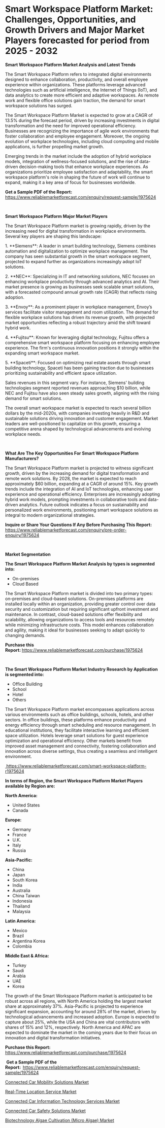 <p><h1>Smart Workspace Platform Market: Challenges, Opportunities, and Growth Drivers and Major Market Players forecasted for period from 2025 - 2032</h1></p><p><strong>Smart Workspace Platform Market Analysis and Latest Trends</strong></p>
<p><p>The Smart Workspace Platform refers to integrated digital environments designed to enhance collaboration, productivity, and overall employee experience within organizations. These platforms leverage advanced technologies such as artificial intelligence, the Internet of Things (IoT), and data analytics to create more efficient and adaptive workspaces. As remote work and flexible office solutions gain traction, the demand for smart workspace solutions has surged.</p><p>The Smart Workspace Platform Market is expected to grow at a CAGR of 13.5% during the forecast period, driven by increasing investments in digital transformation and the need for improved operational efficiency. Businesses are recognizing the importance of agile work environments that foster collaboration and employee engagement. Moreover, the ongoing evolution of workplace technologies, including cloud computing and mobile applications, is further propelling market growth.</p><p>Emerging trends in the market include the adoption of hybrid workplace models, integration of wellness-focused solutions, and the rise of data-driven decision-making tools that enhance workplace experiences. As organizations prioritize employee satisfaction and adaptability, the smart workspace platform's role in shaping the future of work will continue to expand, making it a key area of focus for businesses worldwide.</p></p>
<p><strong>Get a Sample PDF of the Report:&nbsp;</strong> <a href="https://www.reliablemarketforecast.com/enquiry/request-sample/1975624?utm_campaign=1875&utm_medium=2&utm_source=Github&utm_content=ia&utm_term=11032025&utm_id=smart-workspace-platform">https://www.reliablemarketforecast.com/enquiry/request-sample/1975624</a></p>
<p>&nbsp;</p>
<p><strong>Smart Workspace Platform Major Market Players</strong></p>
<p><p>The Smart Workspace Platform market is growing rapidly, driven by the increasing need for digital transformation in workplace environments. Several key players are shaping this landscape:</p><p>1. **Siemens**: A leader in smart building technology, Siemens combines automation and digitalization to optimize workplace management. The company has seen substantial growth in the smart workspace segment, projected to expand further as organizations increasingly adopt IoT solutions.</p><p>2. **NEC**: Specializing in IT and networking solutions, NEC focuses on enhancing workplace productivity through advanced analytics and AI. Their market presence is growing as businesses seek scalable smart solutions, with a forecasted compound annual growth rate (CAGR) that reflects rising adoption.</p><p>3. **Envoy**: As a prominent player in workplace management, Envoy’s services facilitate visitor management and room utilization. The demand for flexible workplace solutions has driven its revenue growth, with projected market opportunities reflecting a robust trajectory amid the shift toward hybrid work.</p><p>4. **Fujitsu**: Known for leveraging digital technology, Fujitsu offers a comprehensive smart workspace platform focusing on enhancing employee experience. The firm's continuous innovation positions it strongly within the expanding smart workspace market.</p><p>5. **Spaceti**: Focused on optimizing real estate assets through smart building technology, Spaceti has been gaining traction due to businesses prioritizing sustainability and efficient space utilization.</p><p>Sales revenues in this segment vary. For instance, Siemens' building technologies segment reported revenues approaching $10 billion, while NEC and Fujitsu have also seen steady sales growth, aligning with the rising demand for smart solutions.</p><p>The overall smart workspace market is expected to reach several billion dollars by the mid-2020s, with companies investing heavily in R&D and sustainable solutions driving innovation and customer engagement. Market leaders are well-positioned to capitalize on this growth, ensuring a competitive arena shaped by technological advancements and evolving workplace needs.</p></p>
<p>&nbsp;</p>
<p><strong>What Are The Key Opportunities For Smart Workspace Platform Manufacturers?</strong></p>
<p><p>The Smart Workspace Platform market is projected to witness significant growth, driven by the increasing demand for digital transformation and remote work solutions. By 2028, the market is expected to reach approximately $60 billion, expanding at a CAGR of around 15%. Key growth trends include the integration of AI and IoT technologies, enhancing user experience and operational efficiency. Enterprises are increasingly adopting hybrid work models, prompting investments in collaborative tools and data-driven analytics. Future outlook indicates a focus on sustainability and personalized work environments, positioning smart workspace solutions as integral to modern organizational strategies.</p></p>
<p><strong>Inquire or Share Your Questions If Any Before Purchasing This Report:</strong> <a href="https://www.reliablemarketforecast.com/enquiry/pre-order-enquiry/1975624?utm_campaign=1875&utm_medium=2&utm_source=Github&utm_content=ia&utm_term=11032025&utm_id=smart-workspace-platform">https://www.reliablemarketforecast.com/enquiry/pre-order-enquiry/1975624</a></p>
<p>&nbsp;</p>
<p><strong>Market Segmentation</strong></p>
<p><strong>The Smart Workspace Platform Market Analysis by types is segmented into:</strong></p>
<p><ul><li>On-premises</li><li>Cloud Based</li></ul></p>
<p><p>The Smart Workspace Platform market is divided into two primary types: on-premises and cloud-based solutions. On-premises platforms are installed locally within an organization, providing greater control over data security and customization but requiring significant upfront investment and maintenance. In contrast, cloud-based solutions offer flexibility and scalability, allowing organizations to access tools and resources remotely while minimizing infrastructure costs. This model enhances collaboration and agility, making it ideal for businesses seeking to adapt quickly to changing demands.</p></p>
<p><strong>Purchase this Report:&nbsp;</strong><a href="https://www.reliablemarketforecast.com/purchase/1975624?utm_campaign=1875&utm_medium=2&utm_source=Github&utm_content=ia&utm_term=11032025&utm_id=smart-workspace-platform">https://www.reliablemarketforecast.com/purchase/1975624</a></p>
<p>&nbsp;</p>
<p><strong>The Smart Workspace Platform Market Industry Research by Application is segmented into:</strong></p>
<p><ul><li>Office Building</li><li>School</li><li>Hotel</li><li>Others</li></ul></p>
<p><p>The Smart Workspace Platform market encompasses applications across various environments such as office buildings, schools, hotels, and other sectors. In office buildings, these platforms enhance productivity and energy efficiency through smart scheduling and resource management. In educational institutions, they facilitate interactive learning and efficient space utilization. Hotels leverage smart solutions for guest experience optimization and operational efficiency. Other markets benefit from improved asset management and connectivity, fostering collaboration and innovation across diverse settings, thus creating a seamless and intelligent environment.</p></p>
<p><a href="https://www.reliablemarketforecast.com/smart-workspace-platform-r1975624?utm_campaign=1875&utm_medium=2&utm_source=Github&utm_content=ia&utm_term=11032025&utm_id=smart-workspace-platform">&nbsp;https://www.reliablemarketforecast.com/smart-workspace-platform-r1975624</a></p>
<p><strong>In terms of Region, the Smart Workspace Platform Market Players available by Region are:</strong></p>
<p>
    <p> <strong> North America: </strong>
        <ul>
            <li>United States</li>
            <li>Canada</li>
        </ul>
        </p> 
    <p> <strong> Europe: </strong>
        <ul>
            <li>Germany</li>
            <li>France</li>
            <li>U.K.</li>
            <li>Italy</li>
            <li>Russia</li>
        </ul>
        </p> 
    <p> <strong> Asia-Pacific: </strong>
        <ul>
            <li>China</li>
            <li>Japan</li>
            <li>South Korea</li>
            <li>India</li>
            <li>Australia</li>
            <li>China Taiwan</li>
            <li>Indonesia</li>
            <li>Thailand</li>
            <li>Malaysia</li>
        </ul>
        </p> 
    <p> <strong> Latin America: </strong>
        <ul>
            <li>Mexico</li>
            <li>Brazil</li>
            <li>Argentina Korea</li>
            <li>Colombia</li>
        </ul>
        </p> 
    <p> <strong> Middle East & Africa: </strong>
        <ul>
            <li>Turkey</li>
            <li>Saudi</li>
            <li>Arabia</li>
            <li>UAE</li>
            <li>Korea</li>
        </ul>
    </p>
    </p>
<p><p>The growth of the Smart Workspace Platform market is anticipated to be robust across all regions, with North America holding the largest market share at approximately 37%. Asia-Pacific is projected to experience significant expansion, accounting for around 28% of the market, driven by technological advancements and increased adoption. Europe is expected to capture about 25%, while the USA and China are vital contributors with shares of 15% and 12%, respectively. North America and APAC are expected to dominate the market in the coming years due to their focus on innovation and digital transformation initiatives.</p></p>
<p><strong>Purchase this Report: </strong><a href="https://www.reliablemarketforecast.com/purchase/1975624?utm_campaign=1875&utm_medium=2&utm_source=Github&utm_content=ia&utm_term=11032025&utm_id=smart-workspace-platform">https://www.reliablemarketforecast.com/purchase/1975624</a></p>
<p>&nbsp;<strong>Get a Sample PDF of the Report:&nbsp;&nbsp;</strong><a href="https://www.reliablemarketforecast.com/enquiry/request-sample/1975624?utm_campaign=1875&utm_medium=2&utm_source=Github&utm_content=ia&utm_term=11032025&utm_id=smart-workspace-platform">https://www.reliablemarketforecast.com/enquiry/request-sample/1975624</a></p>
<p><strong></strong></p>
<p><p><a href="https://github.com/djihencygnel74/Market-Research-Report-List-1/blob/main/connected-car-mobility-solutions-market.md?utm_campaign=1875&utm_medium=2&utm_source=Github&utm_content=ia&utm_term=11032025&utm_id=smart-workspace-platform">Connected Car Mobility Solutions Market</a></p><p><a href="https://github.com/messonmengen75/Market-Research-Report-List-1/blob/main/real-time-location-service-market.md?utm_campaign=1875&utm_medium=2&utm_source=Github&utm_content=ia&utm_term=11032025&utm_id=smart-workspace-platform">Real-Time Location Service Market</a></p><p><a href="https://github.com/zymerivarrik6/Market-Research-Report-List-1/blob/main/connected-car-information-technology-services-market.md?utm_campaign=1875&utm_medium=2&utm_source=Github&utm_content=ia&utm_term=11032025&utm_id=smart-workspace-platform">Connected Car Information Technology Services Market</a></p><p><a href="https://github.com/kaforarvero/Market-Research-Report-List-1/blob/main/connected-car-safety-solutions-market.md?utm_campaign=1875&utm_medium=2&utm_source=Github&utm_content=ia&utm_term=11032025&utm_id=smart-workspace-platform">Connected Car Safety Solutions Market</a></p><p><a href="https://github.com/berkemiars2j/Market-Research-Report-List-1/blob/main/biotechnology-algae-cultivation-micro-algae-market.md?utm_campaign=1875&utm_medium=2&utm_source=Github&utm_content=ia&utm_term=11032025&utm_id=smart-workspace-platform">Biotechnology Algae Cultivation (Micro Algae) Market</a></p></p>